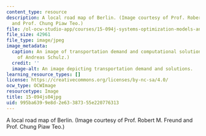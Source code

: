 ```yaml
---
content_type: resource
description: A local road map of Berlin. (Image courtesy of Prof. Robert M. Freund
  and Prof. Chung Piaw Teo.)
file: /ol-ocw-studio-app/courses/15-094j-systems-optimization-models-and-computation-sma-5223-spring-2004/995ba6399e8d2e63387355e220776313_15-094js04.jpg
file_size: 42961
file_type: image/jpeg
image_metadata:
  caption: An image of transportation demand and computational solutions. (Image courtesy
    of Andreas Schulz.)
  credit: ''
  image-alt: An image depicting transportation demand and solutions.
learning_resource_types: []
license: https://creativecommons.org/licenses/by-nc-sa/4.0/
ocw_type: OCWImage
resourcetype: Image
title: 15-094js04jpg
uid: 995ba639-9e8d-2e63-3873-55e220776313
---
```

A local road map of Berlin. (Image courtesy of Prof. Robert M. Freund and Prof. Chung Piaw Teo.)